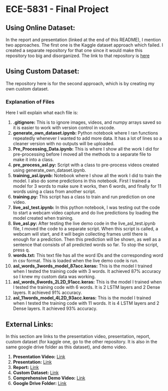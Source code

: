 # ECE-5831 - Final Project
## Using Online Dataset:
In the report and presentation (linked at the end of this README), I mention two approaches. The first one is the Kaggle dataset approach which failed. I created a separate repository for that one since it would make this repository too big and disorganized. The link to that repository is [here](https://github.com/hosman-1/ece5831-project-failed)

## Using Custom Dataset:
The repository here is for the second approach, which is by creating my own custom dataset.

### Explanation of Files
Here I will explain what each file is:
1. __.gitignore:__ This is to ignore images, videos, and numpy arrays saved so it is easier to work with version control in vscode.
2. __generate_own_dataset.ipynb:__ Python notebook where I ran functions repeatedly whenever I wanted to add more data. It has a lot of lines so a cleaner version with no outputs will be uploaded.
3. __Pre_Processing_Data.ipynb:__ This is where I show all the work I did for pre-processing before I moved all the methods to a separate file to make it into a class.
4. __pre_process_asl.py:__ Script with a class to pre-process videos created using generate_own_dataset.ipynb.
5. __training_asl.ipynb:__ Notebook where I show all the work I did to train the model. I also do some predictions in this notebook. First I trained a model for 3 words to make sure it works, then 6 words, and finally for 11 words using a class from another script.
6. __training.py:__ This script has a class to train and run prediction on one video.
7. __live_asl_test.ipynb:__ In this python notebook, I was testing out the code to start a webcam video capture and do live predictions by loading the model created when training.
8. __live_asl.py:__ After testing the live demo code in the live_asl_test.ipynb file, I moved the code to a separate script. When this script is called, a webcam will start, and it will begin collecting frames until there is enough for a prediction. Then this prediction will be shown, as well as a sentence that consists of all predicted words so far. To stop the script, press q.
9. __words.txt:__ This text file has all the word IDs and the corresponding word in csv format. This is loaded when the live demo code is run.
10. __asl_words_3words_model_87acc.keras:__ This is the model I trained when I tested the training code with 3 words. It achieved 87% accuracy so I knew my custom data was working.
11. __asl_words_6words_2L2D_91acc.keras:__ This is the model I trained when I tested the training code with 6 words. It is 2 LSTM layers and 2 Dense layers. It achieved 91% accuracy.
12. __asl_11words_model_4L2D_93acc.keras:__ This is the model I trained when I tested the training code with 11 words. It is 4 LSTM layers and 2 Dense layers. It achieved 93% accuracy.

## External Links:
In this section are links to the presentation video, presentation, report, custom dataset (for kaggle one, go to the other repository. It is also in the same google drive folder as this dataset), and demo video.
1. __Presentation Video:__ [Link](https://youtu.be/y3EGdE80u74)
2. __Presentation:__ [Link](https://docs.google.com/presentation/d/1QyfIuLRMbldTGwg5HuSDN_agdpczvv_djvZfGYrBI6w/edit?usp=sharing)
3. __Report:__ [Link](https://drive.google.com/file/d/1RItNzhd6pOQZ_gZghmhS16FXc6LV-2Ev/view?usp=sharing)
4. __Custom Dataset:__ [Link](https://drive.google.com/file/d/1xNfAH_7lifdN-dyBdPI3FScjSefWJvk0/view?usp=sharing)
5. __Comprehensive Demo Video:__ [Link](https://youtu.be/X_iXuet0y6E)
6. __Google Drive Folder:__ [Link](https://drive.google.com/drive/folders/1qWAlCqedrBtXhsuGGBNwXs2KApk9t1WF?usp=sharing)
